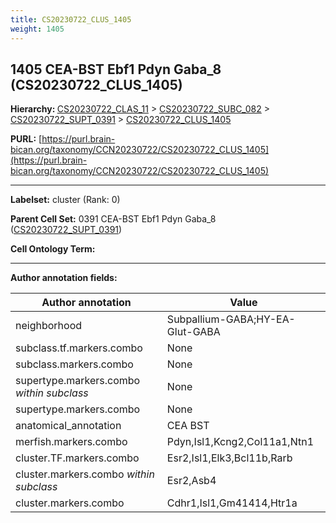 ```yaml
---
title: CS20230722_CLUS_1405
weight: 1405
---
```

## 1405 CEA-BST Ebf1 Pdyn Gaba_8 (CS20230722_CLUS_1405)
<b>Hierarchy: </b>
[CS20230722_CLAS_11](../CS20230722_CLAS_11) >
[CS20230722_SUBC_082](../CS20230722_SUBC_082) >
[CS20230722_SUPT_0391](../CS20230722_SUPT_0391) >
[CS20230722_CLUS_1405](../CS20230722_CLUS_1405)

**PURL:** [https://purl.brain-bican.org/taxonomy/CCN20230722/CS20230722_CLUS_1405](https://purl.brain-bican.org/taxonomy/CCN20230722/CS20230722_CLUS_1405)

---


**Labelset:** cluster (Rank: 0)

**Parent Cell Set:** 0391 CEA-BST Ebf1 Pdyn Gaba_8 ([CS20230722_SUPT_0391](../CS20230722_SUPT_0391))



**Cell Ontology Term:** 

[MARKER GENES.]: #


---

[TRANSFERRED ANNOTATIONS.]: #


[AUTHOR ANNOTATION FIELDS.]: #


**Author annotation fields:**

| Author annotation | Value |
|-------------------|-------|
|neighborhood|Subpallium-GABA;HY-EA-Glut-GABA|
|subclass.tf.markers.combo|None|
|subclass.markers.combo|None|
|supertype.markers.combo _within subclass_|None|
|supertype.markers.combo|None|
|anatomical_annotation|CEA BST|
|merfish.markers.combo|Pdyn,Isl1,Kcng2,Col11a1,Ntn1|
|cluster.TF.markers.combo|Esr2,Isl1,Elk3,Bcl11b,Rarb|
|cluster.markers.combo _within subclass_|Esr2,Asb4|
|cluster.markers.combo|Cdhr1,Isl1,Gm41414,Htr1a|
